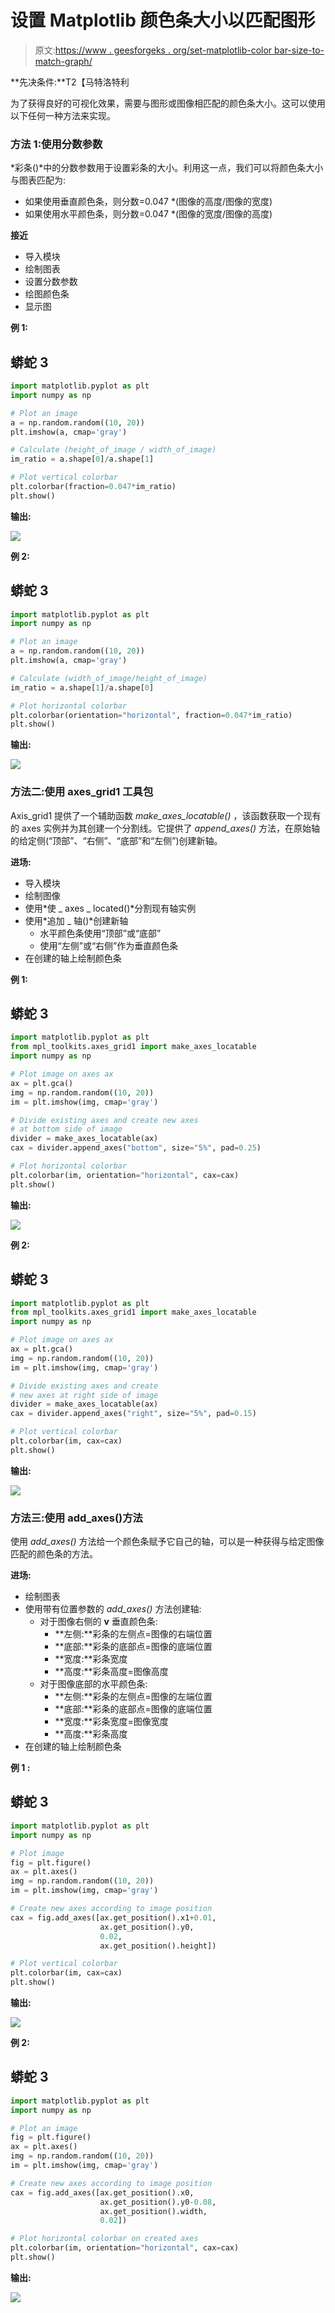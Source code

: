 # 设置 Matplotlib 颜色条大小以匹配图形

> 原文:[https://www . geesforgeks . org/set-matplotlib-color bar-size-to-match-graph/](https://www.geeksforgeeks.org/set-matplotlib-colorbar-size-to-match-graph/)

**先决条件:**T2【马特洛特利

为了获得良好的可视化效果，需要与图形或图像相匹配的颜色条大小。这可以使用以下任何一种方法来实现。

### **方法 1:使用分数参数**

*彩条()*中的分数参数用于设置彩条的大小。利用这一点，我们可以将颜色条大小与图表匹配为:

*   如果使用垂直颜色条，则分数=0.047 *(图像的高度/图像的宽度)
*   如果使用水平颜色条，则分数=0.047 *(图像的宽度/图像的高度)

**接近**

*   导入模块
*   绘制图表
*   设置分数参数
*   绘图颜色条
*   显示图

**例 1:**

## 蟒蛇 3

```py
import matplotlib.pyplot as plt
import numpy as np

# Plot an image
a = np.random.random((10, 20))
plt.imshow(a, cmap='gray')

# Calculate (height_of_image / width_of_image)
im_ratio = a.shape[0]/a.shape[1]

# Plot vertical colorbar
plt.colorbar(fraction=0.047*im_ratio)
plt.show()
```

**输出:**

![](img/02ea4e83541367d00dc2fbc2aa74e049.png)

**例 2:**

## 蟒蛇 3

```py
import matplotlib.pyplot as plt
import numpy as np

# Plot an image
a = np.random.random((10, 20))
plt.imshow(a, cmap='gray')

# Calculate (width_of_image/height_of_image)
im_ratio = a.shape[1]/a.shape[0]

# Plot horizontal colorbar
plt.colorbar(orientation="horizontal", fraction=0.047*im_ratio)
plt.show()
```

**输出:**

![](img/287915ac6fdd647d46d9e2cfd0c2ebc7.png)

### **方法二:使用 axes_grid1 工具包**

Axis_grid1 提供了一个辅助函数 *make_axes_locatable()* ，该函数获取一个现有的 axes 实例并为其创建一个分割线。它提供了 *append_axes()* 方法，在原始轴的给定侧(“顶部”、“右侧”、“底部”和“左侧”)创建新轴。

**进场:**

*   导入模块
*   绘制图像
*   使用*使 _ axes _ located()*分割现有轴实例
*   使用*追加 _ 轴()*创建新轴
    *   水平颜色条使用“顶部”或“底部”
    *   使用“左侧”或“右侧”作为垂直颜色条
*   在创建的轴上绘制颜色条

**例 1:**

## 蟒蛇 3

```py
import matplotlib.pyplot as plt
from mpl_toolkits.axes_grid1 import make_axes_locatable
import numpy as np

# Plot image on axes ax
ax = plt.gca()
img = np.random.random((10, 20))
im = plt.imshow(img, cmap='gray')

# Divide existing axes and create new axes
# at bottom side of image
divider = make_axes_locatable(ax)
cax = divider.append_axes("bottom", size="5%", pad=0.25)

# Plot horizontal colorbar
plt.colorbar(im, orientation="horizontal", cax=cax)
plt.show()
```

**输出:**

![](img/edbdb725d7bd0e2b9153662a04a61918.png)

**例 2:**

## 蟒蛇 3

```py
import matplotlib.pyplot as plt
from mpl_toolkits.axes_grid1 import make_axes_locatable
import numpy as np

# Plot image on axes ax
ax = plt.gca()
img = np.random.random((10, 20))
im = plt.imshow(img, cmap='gray')

# Divide existing axes and create
# new axes at right side of image
divider = make_axes_locatable(ax)
cax = divider.append_axes("right", size="5%", pad=0.15)

# Plot vertical colorbar
plt.colorbar(im, cax=cax)
plt.show()
```

**输出:**

![](img/983ef0bda1b86e40750ee48f79f76176.png)

### **方法三:使用 add_axes()方法**

使用 *add_axes()* 方法给一个颜色条赋予它自己的轴，可以是一种获得与给定图像匹配的颜色条的方法。

**进场:**

*   绘制图表
*   使用带有位置参数的 *add_axes()* 方法创建轴:
    *   对于图像右侧的 **v** 垂直颜色条:
        *   **左侧:**彩条的左侧点=图像的右端位置
        *   **底部:**彩条的底部点=图像的底端位置
        *   **宽度:**彩条宽度
        *   **高度:**彩条高度=图像高度
    *   对于图像底部的水平颜色条:
        *   **左侧:**彩条的左侧点=图像的左端位置
        *   **底部:**彩条的底部点=图像的底端位置
        *   **宽度:**彩条宽度=图像宽度
        *   **高度:**彩条高度
*   在创建的轴上绘制颜色条

**例 1 :**

## 蟒蛇 3

```py
import matplotlib.pyplot as plt
import numpy as np

# Plot image
fig = plt.figure()
ax = plt.axes()
img = np.random.random((10, 20))
im = plt.imshow(img, cmap='gray')

# Create new axes according to image position
cax = fig.add_axes([ax.get_position().x1+0.01,
                    ax.get_position().y0,
                    0.02,
                    ax.get_position().height])

# Plot vertical colorbar
plt.colorbar(im, cax=cax)
plt.show()
```

**输出:**

![](img/7747bcfad8a2111faa7c704f38c1dfc6.png)

**例 2:**

## 蟒蛇 3

```py
import matplotlib.pyplot as plt
import numpy as np

# Plot an image
fig = plt.figure()
ax = plt.axes()
img = np.random.random((10, 20))
im = plt.imshow(img, cmap='gray')

# Create new axes according to image position
cax = fig.add_axes([ax.get_position().x0,
                    ax.get_position().y0-0.08,
                    ax.get_position().width,
                    0.02])

# Plot horizontal colorbar on created axes
plt.colorbar(im, orientation="horizontal", cax=cax)
plt.show()
```

**输出:**

![](img/61b953ea4d598da311402fc4f6efaf74.png)